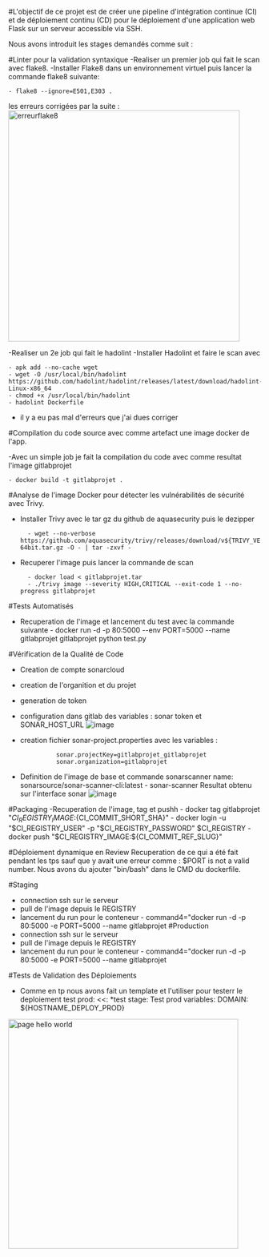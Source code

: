 #L'objectif de ce projet est de créer une pipeline d'intégration continue (CI) et de déploiement continu (CD) pour le déploiement d'une application web Flask sur un serveur accessible via SSH.

Nous avons introduit les stages demandés comme suit :

#Linter pour la validation syntaxique
-Realiser un premier job qui fait le scan avec flake8.
-Installer Flake8 dans un environnement virtuel puis lancer la commande flake8 suivante:

    - flake8 --ignore=E501,E303 .
les erreurs corrigées par la suite :
<img width="462" alt="erreurflake8" src="https://github.com/user-attachments/assets/b4a0602b-1d23-4340-b0d2-bc395b4bc744" />


-Realiser un 2e job qui fait le hadolint
-Installer Hadolint et faire le scan avec

    - apk add --no-cache wget
    - wget -O /usr/local/bin/hadolint https://github.com/hadolint/hadolint/releases/latest/download/hadolint-Linux-x86_64
    - chmod +x /usr/local/bin/hadolint
    - hadolint Dockerfile
- il y a eu pas mal d'erreurs que j'ai dues corriger

#Compilation du code source avec comme artefact une image docker de l'app.

-Avec un simple job je fait la compilation du code avec comme resultat l'image gitlabprojet

    - docker build -t gitlabprojet .

#Analyse de l'image Docker pour détecter les vulnérabilités de sécurité avec Trivy.
- Installer Trivy avec le tar gz du github de aquasecurity puis le dezipper 

        - wget --no-verbose https://github.com/aquasecurity/trivy/releases/download/v${TRIVY_VERSION}/trivy_${TRIVY_VERSION}_Linux-64bit.tar.gz -O - | tar -zxvf -

- Recuperer l'image puis lancer la commande de scan

        - docker load < gitlabprojet.tar
        - ./trivy image --severity HIGH,CRITICAL --exit-code 1 --no-progress gitlabprojet


#Tests Automatisés
- Recuperation de l'image et lancement du test avec la commande suivante
            - docker run -d -p 80:5000 --env PORT=5000 --name gitlabprojet gitlabprojet python test.py

#Vérification de la Qualité de Code
- Creation de compte sonarcloud 
- creation de l'organition et du projet
- generation de token
- configuration dans gitlab des variables : sonar token et SONAR_HOST_URL
  ![image](https://github.com/user-attachments/assets/3bcf2404-363c-4a50-92e3-07be5825d5d0)

- creation fichier sonar-project.properties  avec les variables :
      
                sonar.projectKey=gitlabprojet_gitlabprojet
                sonar.organization=gitlabprojet

- Definition de l'image de base et commande sonarscanner
                name: sonarsource/sonar-scanner-cli:latest
                - sonar-scanner
Resultat obtenu sur l'interface sonar
![image](https://github.com/user-attachments/assets/919a9a80-4b12-49c5-8f86-f98ca8cfb911)

#Packaging
-Recuperation de l'image, tag et pushh
    - docker tag gitlabprojet "$CI_REGISTRY_IMAGE:${CI_COMMIT_SHORT_SHA}"
    - docker login -u "$CI_REGISTRY_USER" -p "$CI_REGISTRY_PASSWORD" $CI_REGISTRY
    - docker push  "$CI_REGISTRY_IMAGE:${CI_COMMIT_REF_SLUG}"

#Déploiement dynamique en Review
Recuperation de ce qui a été fait pendant les tps sauf que y avait une erreur comme : $PORT is not a valid number. Nous avons du ajouter "bin/bash" dans le CMD du dockerfile.

#Staging
- connection ssh sur le serveur
- pull de l'image depuis le REGISTRY
- lancement du run pour le conteneur 
                  - command4="docker run -d -p 80:5000 -e PORT=5000 --name gitlabprojet
#Production
- connection ssh sur le serveur
- pull de l'image depuis le REGISTRY
- lancement du run pour le conteneur 
                  - command4="docker run -d -p 80:5000 -e PORT=5000 --name gitlabprojet

#Tests de Validation des Déploiements
- Comme en tp nous avons fait un template et l'utiliser pour testerr le deploiement
test prod:
  <<: *test
  stage: Test prod
  variables:
    DOMAIN: ${HOSTNAME_DEPLOY_PROD}
<img width="459" alt="page hello world" src="https://github.com/user-attachments/assets/29a87454-e26f-4050-a079-84f18e07253f" />
